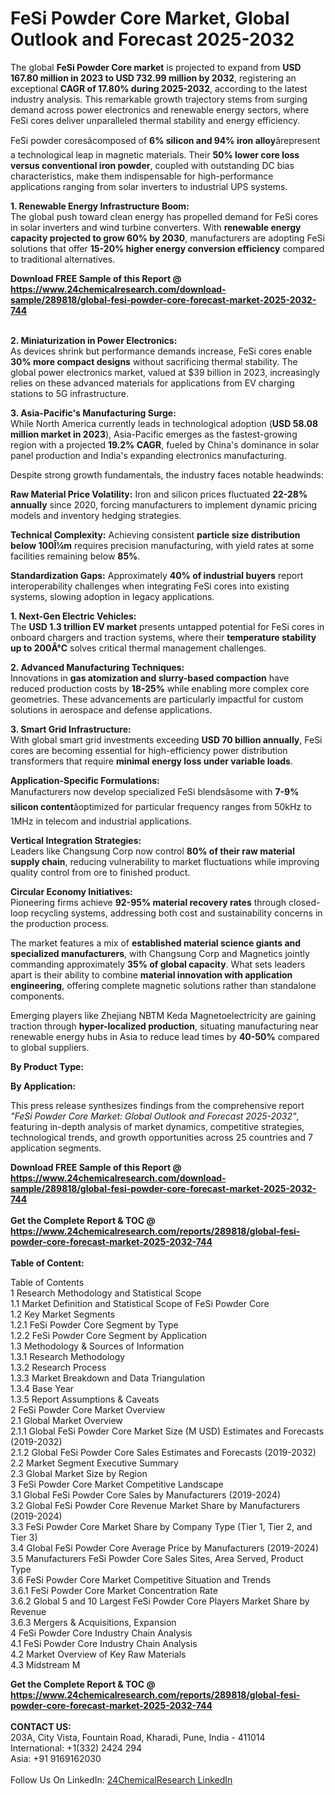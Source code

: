 <h1>FeSi Powder Core Market, Global Outlook and Forecast 2025-2032</h1><p>The global <strong>FeSi Powder Core market</strong> is projected to expand from <strong>USD 167.80 million in 2023 to USD 732.99 million by 2032</strong>, registering an exceptional <strong>CAGR of 17.80% during 2025-2032</strong>, according to the latest industry analysis. This remarkable growth trajectory stems from surging demand across power electronics and renewable energy sectors, where FeSi cores deliver unparalleled thermal stability and energy efficiency.</p><p>FeSi powder coresâcomposed of <strong>6% silicon and 94% iron alloy</strong>ârepresent a technological leap in magnetic materials. Their <strong>50% lower core loss versus conventional iron powder</strong>, coupled with outstanding DC bias characteristics, make them indispensable for high-performance applications ranging from solar inverters to industrial UPS systems.</p><p><strong>1. Renewable Energy Infrastructure Boom:</strong><br>
The global push toward clean energy has propelled demand for FeSi cores in solar inverters and wind turbine converters. With <strong>renewable energy capacity projected to grow 60% by 2030</strong>, manufacturers are adopting FeSi solutions that offer <strong>15-20% higher energy conversion efficiency</strong> compared to traditional alternatives.</p><div><b>Download FREE Sample of this Report @ 
            <a href="https://www.24chemicalresearch.com/download-sample/289818/global-fesi-powder-core-forecast-market-2025-2032-744">
            https://www.24chemicalresearch.com/download-sample/289818/global-fesi-powder-core-forecast-market-2025-2032-744</a></b></div><br><p><strong>2. Miniaturization in Power Electronics:</strong><br>
As devices shrink but performance demands increase, FeSi cores enable <strong>30% more compact designs</strong> without sacrificing thermal stability. The global power electronics market, valued at $39 billion in 2023, increasingly relies on these advanced materials for applications from EV charging stations to 5G infrastructure.</p><p><strong>3. Asia-Pacific's Manufacturing Surge:</strong><br>
While North America currently leads in technological adoption (<strong>USD 58.08 million market in 2023</strong>), Asia-Pacific emerges as the fastest-growing region with a projected <strong>19.2% CAGR</strong>, fueled by China's dominance in solar panel production and India's expanding electronics manufacturing.</p><p>Despite strong growth fundamentals, the industry faces notable headwinds:</p><p><strong>Raw Material Price Volatility:</strong> Iron and silicon prices fluctuated <strong>22-28% annually</strong> since 2020, forcing manufacturers to implement dynamic pricing models and inventory hedging strategies.</p><p><strong>Technical Complexity:</strong> Achieving consistent <strong>particle size distribution below 100Î¼m</strong> requires precision manufacturing, with yield rates at some facilities remaining below <strong>85%</strong>.</p><p><strong>Standardization Gaps:</strong> Approximately <strong>40% of industrial buyers</strong> report interoperability challenges when integrating FeSi cores into existing systems, slowing adoption in legacy applications.</p><p><strong>1. Next-Gen Electric Vehicles:</strong><br>
The <strong>USD 1.3 trillion EV market</strong> presents untapped potential for FeSi cores in onboard chargers and traction systems, where their <strong>temperature stability up to 200Â°C</strong> solves critical thermal management challenges.</p><p><strong>2. Advanced Manufacturing Techniques:</strong><br>
Innovations in <strong>gas atomization and slurry-based compaction</strong> have reduced production costs by <strong>18-25%</strong> while enabling more complex core geometries. These advancements are particularly impactful for custom solutions in aerospace and defense applications.</p><p><strong>3. Smart Grid Infrastructure:</strong><br>
With global smart grid investments exceeding <strong>USD 70 billion annually</strong>, FeSi cores are becoming essential for high-efficiency power distribution transformers that require <strong>minimal energy loss under variable loads</strong>.</p><p><strong>Application-Specific Formulations:</strong><br>
	Manufacturers now develop specialized FeSi blendsâsome with <strong>7-9% silicon content</strong>âoptimized for particular frequency ranges from 50kHz to 1MHz in telecom and industrial applications.</p><p><strong>Vertical Integration Strategies:</strong><br>
	Leaders like Changsung Corp now control <strong>80% of their raw material supply chain</strong>, reducing vulnerability to market fluctuations while improving quality control from ore to finished product.</p><p><strong>Circular Economy Initiatives:</strong><br>
	Pioneering firms achieve <strong>92-95% material recovery rates</strong> through closed-loop recycling systems, addressing both cost and sustainability concerns in the production process.</p><p>The market features a mix of <strong>established material science giants and specialized manufacturers</strong>, with Changsung Corp and Magnetics jointly commanding approximately <strong>35% of global capacity</strong>. What sets leaders apart is their ability to combine <strong>material innovation with application engineering</strong>, offering complete magnetic solutions rather than standalone components.</p><p>Emerging players like Zhejiang NBTM Keda Magnetoelectricity are gaining traction through <strong>hyper-localized production</strong>, situating manufacturing near renewable energy hubs in Asia to reduce lead times by <strong>40-50%</strong> compared to global suppliers.</p><p><strong>By Product Type:</strong></p><p><strong>By Application:</strong></p><p>This press release synthesizes findings from the comprehensive report <em>"FeSi Powder Core Market: Global Outlook and Forecast 2025-2032"</em>, featuring in-depth analysis of market dynamics, competitive strategies, technological trends, and growth opportunities across 25 countries and 7 application segments.</p><div><b>Download FREE Sample of this Report @ 
            <a href="https://www.24chemicalresearch.com/download-sample/289818/global-fesi-powder-core-forecast-market-2025-2032-744">
            https://www.24chemicalresearch.com/download-sample/289818/global-fesi-powder-core-forecast-market-2025-2032-744</a></b></div><br><div><b>Get the Complete Report & TOC @ 
            <a href="https://www.24chemicalresearch.com/reports/289818/global-fesi-powder-core-forecast-market-2025-2032-744">
            https://www.24chemicalresearch.com/reports/289818/global-fesi-powder-core-forecast-market-2025-2032-744</a></b></div><br>
            <b>Table of Content:</b><p>Table of Contents<br />
1 Research Methodology and Statistical Scope<br />
1.1 Market Definition and Statistical Scope of FeSi Powder Core<br />
1.2 Key Market Segments<br />
1.2.1 FeSi Powder Core Segment by Type<br />
1.2.2 FeSi Powder Core Segment by Application<br />
1.3 Methodology & Sources of Information<br />
1.3.1 Research Methodology<br />
1.3.2 Research Process<br />
1.3.3 Market Breakdown and Data Triangulation<br />
1.3.4 Base Year<br />
1.3.5 Report Assumptions & Caveats<br />
2 FeSi Powder Core Market Overview<br />
2.1 Global Market Overview<br />
2.1.1 Global FeSi Powder Core Market Size (M USD) Estimates and Forecasts (2019-2032)<br />
2.1.2 Global FeSi Powder Core Sales Estimates and Forecasts (2019-2032)<br />
2.2 Market Segment Executive Summary<br />
2.3 Global Market Size by Region<br />
3 FeSi Powder Core Market Competitive Landscape<br />
3.1 Global FeSi Powder Core Sales by Manufacturers (2019-2024)<br />
3.2 Global FeSi Powder Core Revenue Market Share by Manufacturers (2019-2024)<br />
3.3 FeSi Powder Core Market Share by Company Type (Tier 1, Tier 2, and Tier 3)<br />
3.4 Global FeSi Powder Core Average Price by Manufacturers (2019-2024)<br />
3.5 Manufacturers FeSi Powder Core Sales Sites, Area Served, Product Type<br />
3.6 FeSi Powder Core Market Competitive Situation and Trends<br />
3.6.1 FeSi Powder Core Market Concentration Rate<br />
3.6.2 Global 5 and 10 Largest FeSi Powder Core Players Market Share by Revenue<br />
3.6.3 Mergers & Acquisitions, Expansion<br />
4 FeSi Powder Core Industry Chain Analysis<br />
4.1 FeSi Powder Core Industry Chain Analysis<br />
4.2 Market Overview of Key Raw Materials<br />
4.3 Midstream M</p><div><b>Get the Complete Report & TOC @ 
            <a href="https://www.24chemicalresearch.com/reports/289818/global-fesi-powder-core-forecast-market-2025-2032-744">
            https://www.24chemicalresearch.com/reports/289818/global-fesi-powder-core-forecast-market-2025-2032-744</a></b></div><br><b>CONTACT US:</b><br>
            203A, City Vista, Fountain Road, Kharadi, Pune, India - 411014<br>
            International: +1(332) 2424 294<br>
            Asia: +91 9169162030 <br><br>
            Follow Us On LinkedIn: <a href="https://www.linkedin.com/company/24chemicalresearch/">24ChemicalResearch LinkedIn</a>